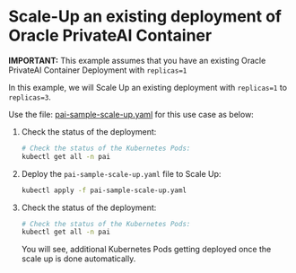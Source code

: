 # Scale-Up an existing deployment of Oracle PrivateAI Container

**IMPORTANT:** This example assumes that you have an existing Oracle PrivateAI Container Deployment with `replicas=1`

In this example, we will Scale Up an existing deployment with `replicas=1` to `replicas=3`.

Use the file: [pai-sample-scale-up.yaml](./pai-sample-scale-up.yaml) for this use case as below:

1. Check the status of the deployment:
    ```sh
    # Check the status of the Kubernetes Pods:
    kubectl get all -n pai
    ```
2. Deploy the `pai-sample-scale-up.yaml` file to Scale Up:
    ```sh
    kubectl apply -f pai-sample-scale-up.yaml
    ```
3. Check the status of the deployment:
    ```sh
    # Check the status of the Kubernetes Pods:
    kubectl get all -n pai
    ```

    You will see, additional Kubernetes Pods getting deployed once the scale up is done automatically.
  